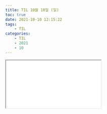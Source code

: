 ```yaml
---
title: TIL 10월 10일 (일)
toc: true
date: 2021-10-10 12:15:22
tags:
    - TIL
categories:
    - TIL
    - 2021
    - 10  
---
```


<iframe src="/TIL/2021/10/10"></iframe>